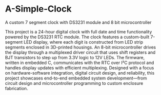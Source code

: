 # A-Simple-Clock
A custom 7 segment clock with DS3231 module and 8 bit microcontroller

This project is a 24-hour digital clock with full date and time functionality powered by the DS3231 RTC module. The clock features a custom-built 7-segment LED display, where each digit is constructed from LED strip segments enclosed in 3D-printed housings. An 8-bit microcontroller drives the display through a multiplexed driver circuit that uses shift registers and BJT transistors to step up from 3.3V logic to 12V LEDs. The firmware, written in embedded C, communicates with the RTC over I²C protocol and handles display updates with efficient multiplexing. Designed with a focus on hardware-software integration, digital circuit design, and reliability, this project showcases end-to-end embedded system development—from circuit design and microcontroller programming to custom enclosure fabrication.
